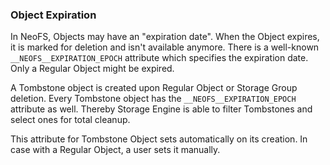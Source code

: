 ### Object Expiration

In NeoFS, Objects may have an "expiration date". When the Object expires, it is marked for deletion and isn't available anymore. There is a well-known `__NEOFS__EXPIRATION_EPOCH` attribute which specifies the expiration date. Only a Regular Object might be expired.

A Tombstone object is created upon Regular Object or Storage Group deletion. Every Tombstone object has the `__NEOFS__EXPIRATION_EPOCH` attribute as well. Thereby Storage Engine is able to filter Tombstones and select ones for total cleanup.

This attribute for Tombstone Object sets automatically on its creation. In case with a Regular Object, a user sets it manually.
